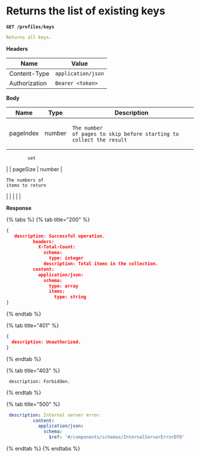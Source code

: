 # Returns the list of existing keys

<pre class="language-yaml"><code class="lang-yaml"><strong>GET /profiles/keys
</strong></code></pre>

```yaml
Returns all keys.
```

**Headers**

| Name          | Value              |
| ------------- | ------------------ |
| Content-Type  | `application/json` |
| Authorization | `Bearer <token>`   |

**Body**

| Name      | Type   | Description                                                                                                                                               |
| --------- | ------ | --------------------------------------------------------------------------------------------------------------------------------------------------------- |
| pageIndex | number | <p></p><pre class="language-yaml"><code class="lang-yaml">The number of pages to skip before starting to collect the result
            set
</code></pre> |
| pageSize  | number | <p></p><pre class="language-yaml"><code class="lang-yaml">The numbers of items to return
</code></pre>                                                    |
|           |        |                                                                                                                                                           |

**Response**

{% tabs %}
{% tab title="200" %}
```json
{
   description: Successful operation.
          headers:
            X-Total-Count:
              schema:
                type: integer
              description: Total items in the collection.
          content:
            application/json:
              schema:
                type: array
                items:
                  type: string
}
```
{% endtab %}

{% tab title="401" %}
```json
{
  description: Unauthorized.
}
```
{% endtab %}

{% tab title="403" %}
```
 description: Forbidden.
```
{% endtab %}

{% tab title="500" %}
```yaml
 description: Internal server error.
          content:
            application/json:
              schema:
                $ref: '#/components/schemas/InternalServerErrorDTO'
```
{% endtab %}
{% endtabs %}

